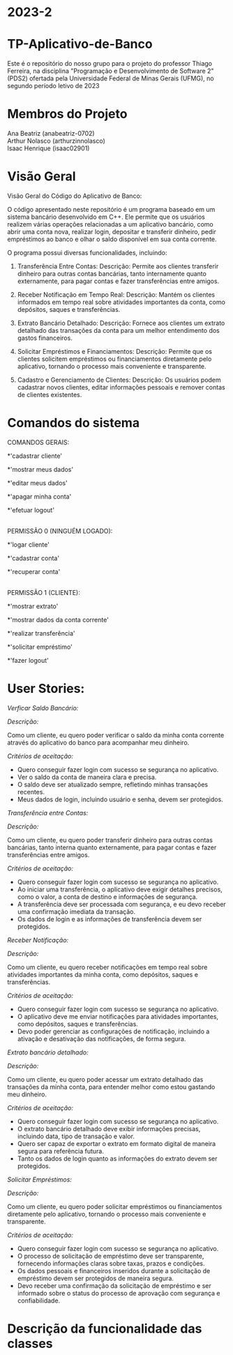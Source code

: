 # 2023-2 
# TP-Aplicativo-de-Banco

Este é o repositório do nosso grupo para o projeto do professor Thiago Ferreira, na disciplina "Programação e Desenvolvimento de Software 2" (PDS2) ofertada pela Universidade Federal de Minas Gerais (UFMG), no segundo período letivo de 2023

# Membros do Projeto

Ana Beatriz (anabeatriz-0702) <br />
Arthur Nolasco (arthurzinnolasco) <br />
Isaac Henrique (isaac02901) <br />

# Visão Geral
Visão Geral do Código do Aplicativo de Banco:

O código apresentado neste repositório é um programa baseado em um sistema bancário desenvolvido em C++. Ele permite que os usuários realizem várias operações relacionadas a um aplicativo bancário, como abrir uma conta nova, realizar login, depositar e transferir dinheiro, pedir empréstimos ao banco e olhar o saldo disponível em sua conta corrente.
 
O programa possui diversas funcionalidades, incluindo:

1. Transferência Entre Contas:
Descrição:
Permite aos clientes transferir dinheiro para outras contas bancárias, tanto internamente quanto externamente, para pagar contas e fazer transferências entre amigos.

2. Receber Notificação em Tempo Real:
Descrição:
Mantém os clientes informados em tempo real sobre atividades importantes da conta, como depósitos, saques e transferências.

3. Extrato Bancário Detalhado:
Descrição:
Fornece aos clientes um extrato detalhado das transações da conta para um melhor entendimento dos gastos financeiros.

4. Solicitar Empréstimos e Financiamentos:
Descrição:
Permite que os clientes solicitem empréstimos ou financiamentos diretamente pelo aplicativo, tornando o processo mais conveniente e transparente.

5. Cadastro e Gerenciamento de Clientes:
Descrição:
Os usuários podem cadastrar novos clientes, editar informações pessoais e remover contas de clientes existentes.

# Comandos do sistema
COMANDOS GERAIS:

*'cadastrar cliente'

*'mostrar meus dados'

*'editar meus dados'

*'apagar minha conta'

*'efetuar logout'


<br />
PERMISSÃO 0 (NINGUÉM LOGADO):
<br />

*'logar cliente'

*'cadastrar conta'

*'recuperar conta'


<br />
PERMISSÃO 1 (CLIENTE):
<br />

*'mostrar extrato'

*'mostrar dados da conta corrente'

*'realizar transferência'

*'solicitar empréstimo'

*'fazer logout'

# User Stories: 

_Verficar Saldo Bancário:_

*Descrição:* 

Como um cliente, eu quero poder verificar o saldo da minha conta corrente através do aplicativo do banco para acompanhar meu dinheiro.

*Critérios de aceitação:* 
- Quero conseguir fazer login com sucesso se segurança no aplicativo.
- Ver o saldo da conta de maneira clara e precisa.
- O saldo deve ser atualizado sempre, refletindo minhas transações recentes.
- Meus dados de login, incluindo usuário e senha, devem ser protegidos.


_Transferência entre Contas:_

*Descrição:*

Como um cliente, eu quero poder transferir dinheiro para outras contas bancárias, tanto interna quanto externamente, para pagar contas e fazer transferências entre amigos.

*Critérios de aceitação:*
- Quero conseguir fazer login com sucesso se segurança no aplicativo.
- Ao iniciar uma transferência, o aplicativo deve exigir detalhes precisos, como o valor, a conta de destino e informações de segurança.
- A transferência deve ser processada com segurança, e eu devo receber uma confirmação imediata da transação.
- Os dados de login e as informações de transferência devem ser protegidos. 


_Receber Notificação:_

*Descrição:* 

Como um cliente, eu quero receber notificações em tempo real sobre atividades importantes da minha conta, como depósitos, saques e transferências.

*Critérios de aceitação:* 
- Quero conseguir fazer login com sucesso se segurança no aplicativo.
- O aplicativo deve me enviar notificações para atividades importantes, como depósitos, saques e transferências. 
- Devo poder gerenciar as configurações de notificação, incluindo a ativação e desativação das notificações, de forma segura.


_Extrato bancário detalhado:_

*Descrição:* 

Como um cliente, eu quero poder acessar um extrato detalhado das transações da minha conta, para entender melhor como estou gastando meu dinheiro.

*Critérios de aceitação:*
- Quero conseguir fazer login com sucesso se segurança no aplicativo.
- O extrato bancário detalhado deve exibir informações precisas, incluindo data, tipo de transação e valor.
- Quero ser capaz de exportar o extrato em formato digital de maneira segura para referência futura.
- Tanto os dados de login quanto as informações do extrato devem ser protegidos.


_Solicitar Empréstimos:_

*Descrição:*

Como um cliente, eu quero poder solicitar empréstimos ou financiamentos diretamente pelo aplicativo, tornando o processo mais conveniente e transparente.

*Critérios de aceitação:*
- Quero conseguir fazer login com sucesso se segurança no aplicativo.
- O processo de solicitação de empréstimo deve ser transparente, fornecendo informações claras sobre taxas, prazos e condições.
- Os dados pessoais e financeiros inseridos durante a solicitação de empréstimo devem ser protegidos de maneira segura.
- Devo receber uma confirmação da solicitação de empréstimo e ser informado sobre o status do processo de aprovação com segurança e confiabilidade.



# Descrição da funcionalidade das classes



